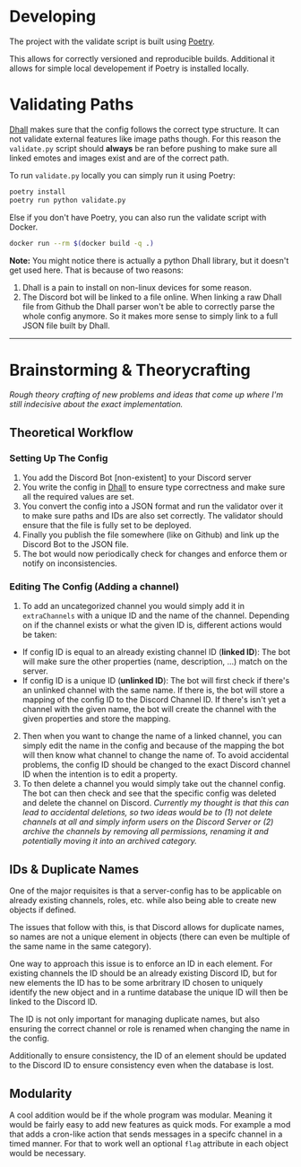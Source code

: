 # Developing
The project with the validate script is built using [Poetry](https://python-poetry.org/).

This allows for correctly versioned and reproducible builds. Additional it allows for simple
local developement if Poetry is installed locally.

# Validating Paths
[Dhall](https://dhall-lang.org/) makes sure that the config follows the correct type structure.
It can not validate external features like image paths though. For this
reason the `validate.py` script should **always** be ran before pushing to
make sure all linked emotes and images exist and are of the correct path.


To run `validate.py` locally you can simply run it using Poetry:
```bash
poetry install
poetry run python validate.py
```

Else if you don't have Poetry, you can also run the validate script
with Docker.
```bash
docker run --rm $(docker build -q .)
```

**Note:** You might notice there is actually a python Dhall library, but it doesn't get used here.
That is because of two reasons:
1. Dhall is a pain to install on non-linux devices for some reason.
2. The Discord bot will be linked to a file online. When linking a raw Dhall file from
Github the Dhall parser won't be able to correctly parse the whole config anymore. So it
makes more sense to simply link to a full JSON file built by Dhall.

---

# Brainstorming & Theorycrafting
*Rough theory crafting of new problems and ideas that come up where I'm still indecisive
about the exact implementation.*

## Theoretical Workflow
### Setting Up The Config
1. You add the Discord Bot [non-existent] to your Discord server
2. You write the config in [Dhall](https://dhall-lang.org/) to ensure type correctness and make sure
all the required values are set.
3. You convert the config into a JSON format and run the validator over it to make sure paths and IDs
are also set correctly. The validator should ensure that the file is fully set to be deployed.
4. Finally you publish the file somewhere (like on Github) and link up the Discord Bot to the JSON file.
5. The bot would now periodically check for changes and enforce them or notify on inconsistencies.

### Editing The Config (Adding a channel)
1. To add an uncategorized channel you would simply add it in `extraChannels` with a unique ID and
the name of the channel. Depending on if the channel exists or what the given ID is, different actions
would be taken:
  - If config ID is equal to an already existing channel ID (**linked ID**): The bot will make sure the
  other properties (name, description, ...) match on the server.
  - If config ID is a unique ID (**unlinked ID**): The bot will first check if there's an unlinked channel
  with the same name. If there is, the bot will store a mapping of the config ID to the Discord Channel ID.
  If there's isn't yet a channel with the given name, the bot will create the channel with the given
  properties and store the mapping.
2. Then when you want to change the name of a linked channel, you can simply edit the name in the config
and because of the mapping the bot will then know what channel to change the name of. To avoid accidental
problems, the config ID should be changed to the exact Discord channel ID when the intention is to edit a
property.
3. To then delete a channel you would simply take out the channel config. The bot can then check and see that
the specific config was deleted and delete the channel on Discord. *Currently my thought is that this can lead
to accidental deletions, so two ideas would be to (1) not delete channels at all and simply inform users on
the Discord Server or (2) archive the channels by removing all permissions, renaming it and potentially moving it
into an archived category.*

## IDs & Duplicate Names
One of the major requisites is that a server-config has to be applicable on already
existing channels, roles, etc. while also being able to create new objects if defined.

The issues that follow with this, is that Discord allows for duplicate names, so names
are not a unique element in objects (there can even be multiple of the same name in the
same category).

One way to approach this issue is to enforce an ID in each element. For existing channels
the ID should be an already existing Discord ID, but for new elements the ID has to be some
arbritrary ID chosen to uniquely identify the new object and in a runtime database the
unique ID will then be linked to the Discord ID.

The ID is not only important for managing duplicate names, but also ensuring the correct
channel or role is renamed when changing the name in the config.

Additionally to ensure consistency, the ID of an element should be updated to the Discord ID
to ensure consistency even when the database is lost.

## Modularity
A cool addition would be if the whole program was modular. Meaning it would be fairly
easy to add new features as quick mods. For example a mod that adds a cron-like action that sends
messages in a specifc channel in a timed manner. For that to work well an optional `flag` attribute
in each object would be necessary.
